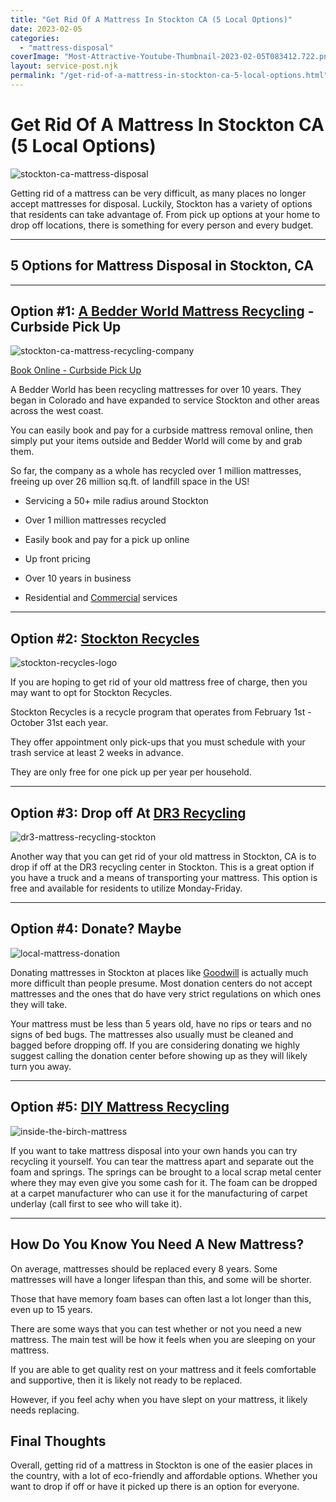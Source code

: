 ```yaml
---
title: "Get Rid Of A Mattress In Stockton CA (5 Local Options)"
date: 2023-02-05
categories: 
  - "mattress-disposal"
coverImage: "Most-Attractive-Youtube-Thumbnail-2023-02-05T083412.722.png"
layout: service-post.njk
permalink: "/get-rid-of-a-mattress-in-stockton-ca-5-local-options.html"
---
```


# Get Rid Of A Mattress In Stockton CA (5 Local Options)

![stockton-ca-mattress-disposal](/filtered-images/Most-Attractive-Youtube-Thumbnail-2023-02-05T083412.722-1024x576.png)

Getting rid of a mattress can be very difficult, as many places no longer accept mattresses for disposal. Luckily, Stockton has a variety of options that residents can take advantage of. From pick up options at your home to drop off locations, there is something for every person and every budget.

* * *

## 5 Options for Mattress Disposal in Stockton, CA

* * *

## Option #1: [A Bedder World Mattress Recycling](https://www.abedderworld.com/Stockton-CA) - Curbside Pick Up

![stockton-ca-mattress-recycling-company](/filtered-images/Screen-Shot-2023-02-05-at-8.00.22-AM-1024x483.png)

[Book Online - Curbside Pick Up](https://www.abedderworld.com/Stockton-CA)

A Bedder World has been recycling mattresses for over 10 years. They began in Colorado and have expanded to service Stockton and other areas across the west coast.

You can easily book and pay for a curbside mattress removal online, then simply put your items outside and Bedder World will come by and grab them.

So far, the company as a whole has recycled over 1 million mattresses, freeing up over 26 million sq.ft. of landfill space in the US! 

- Servicing a 50+ mile radius around Stockton

- Over 1 million mattresses recycled

- Easily book and pay for a pick up online

- Up front pricing

- Over 10 years in business

- Residential and [Commercial](https://www.abedderworld.com/commercial/) services

* * *

## Option #2: [Stockton Recycles](https://stocktonrecycles.com/guide/mattresses-box-springs/)

![stockton-recycles-logo](/filtered-images/Screen-Shot-2023-02-05-at-8.12.44-AM.png)

If you are hoping to get rid of your old mattress free of charge, then you may want to opt for Stockton Recycles.

Stockton Recycles is a recycle program that operates from February 1st - October 31st each year.

They offer appointment only pick-ups that you must schedule with your trash service at least 2 weeks in advance.

They are only free for one pick up per year per household.

* * *

## Option #3: Drop off At [DR3 Recycling](http://www.mattressrecycling.us/household.htm)

![dr3-mattress-recycling-stockton](/filtered-images/Screen-Shot-2023-02-05-at-8.16.56-AM-1024x150.png)

Another way that you can get rid of your old mattress in Stockton, CA is to drop if off at the DR3 recycling center in Stockton. This is a great option if you have a truck and a means of transporting your mattress. This option is free and available for residents to utilize Monday-Friday.

* * *

## Option #4: Donate? Maybe

![local-mattress-donation](/filtered-images/Donate-Local-Red-243x300-1.png)

Donating mattresses in Stockton at places like [Goodwill](http://www.goodwill-sjv.org/Donate) is actually much more difficult than people presume. Most donation centers do not accept mattresses and the ones that do have very strict regulations on which ones they will take.

Your mattress must be less than 5 years old, have no rips or tears and no signs of bed bugs. The mattresses also usually must be cleaned and bagged before dropping off. If you are considering donating we highly suggest calling the donation center before showing up as they will likely turn you away.

* * *

## Option #5: [DIY Mattress Recycling](https://www.abedderworld.com/how-to-recycle-a-mattress/)

![inside-the-birch-mattress](/filtered-images/IMG_4265-2-768x1024.jpeg)

If you want to take mattress disposal into your own hands you can try recycling it yourself. You can tear the mattress apart and separate out the foam and springs. The springs can be brought to a local scrap metal center where they may even give you some cash for it. The foam can be dropped at a carpet manufacturer who can use it for the manufacturing of carpet underlay (call first to see who will take it).

* * *

## **How Do You Know You Need A New Mattress?**

On average, mattresses should be replaced every 8 years. Some mattresses will have a longer lifespan than this, and some will be shorter.

Those that have memory foam bases can often last a lot longer than this, even up to 15 years.

There are some ways that you can test whether or not you need a new mattress. The main test will be how it feels when you are sleeping on your mattress.

If you are able to get quality rest on your mattress and it feels comfortable and supportive, then it is likely not ready to be replaced. 

However, if you feel achy when you have slept on your mattress, it likely needs replacing.

## **Final Thoughts** 

Overall, getting rid of a mattress in Stockton is one of the easier places in the country, with a lot of eco-friendly and affordable options. Whether you want to drop if off or have it picked up there is an option for everyone.
